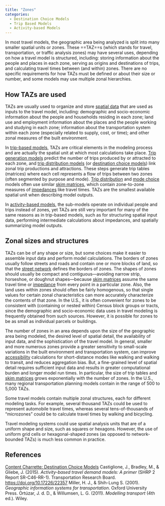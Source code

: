 ```yaml
---
title: "Zones"
categories:
  - Destination Choice Models
  - Trip Based Models
  - Activity-based Models
---
```


In most travel models, the geographic area being analyzed is split into many smaller spatial units or zones. These ==TAZ==s (which stands for travel, transportation, or traffic analysis zones) may have several uses, depending on how a travel model is structured, including: storing information about the people and places in each zone, serving as origins and destinations of trips, and calculating travel times between (and within) zones. There are no specific requirements for how TAZs must be defined or about their size or number, and some models may use multiple zonal hierarchies. 

## How TAZs are used

TAZs are usually used to organize and store [spatial data](Spatial_data) that are used as inputs to the travel model, including: demographic and socio-economic information about the people and households residing in each zone; land use and employment information about the places and the people working and studying in each zone; information about the transportation system within each zone (especially related to supply, cost, or time); and other zonal measures of the built environment. 

In [trip-based models](Trip_based_models), TAZs are critical elements in the modeling process and are actually the spatial unit at which most calculations take place. [Trip generation models](Trip_Generation) predict the number of trips produced by or attracted to each zone, and [trip distribution models](Trip_distribution) (or [destination choice models](Destination_Choice_Models)) link zonal trip productions and attractions. These steps generate trip tables (matrices) where each cell represents a flow of trips between two zones (often segmented by purpose and mode). [Trip distribution](Trip_distribution) and [mode choice](Mode_choice) models often use similar [skim matrices](Skim_Matrix), which contain zone-to-zone measures of [impedances](Impedance) like travel times. TAZs are the smallest available spatial unit when describing model outputs. 

In [activity-based models](Activity_based_models), the sub-models operate on individual people and trips instead of zones, yet TAZs are still very important for many of the same reasons as in trip-based models, such as for structuring spatial input data, performing intermediate calculations about impedances, and spatially summarizing model outputs. 

## Zonal sizes and structures

TAZs can be of any shape or size, but some choices make it easier to assemble input data and perform model calculations. The borders of zones usually follow streets and roads and contain one or more blocks of land, so that the [street network](Highway_networks) defines the borders of zones. The shapes of zones should usually be compact and contiguous—avoiding narrow strip, horseshoe, or doughnut shapes—because [skim matrices](Skim_Matrix) assume the same travel time or [impedance](Impedance) from every point in a particular zone. Also, the land uses within zones should often be fairly homogenous, so that single values for certain zonal characteristics can more accurately characterize the contents of that zone. In the U.S., it is often convenient for zones to be consistent with (containing or nested within) Census block groups or tracts, since the demographic and socio-economic data uses in travel modeling is frequently obtained from such sources. However, it is possible for zones to be as small as individual parcels or buildings. 

The number of zones in an area depends upon the size of the geographic area being modeled, the desired level of spatial detail, the availability of input data, and the sophistication of the travel model. In general, smaller and more numerous zones provide a greater sensitivity to small-scale variations in the built environment and transportation system, can improve [accessibility](Accessibilities) calculations for short-distance modes like walking and walking to transit, and reduces aggregation bias. But, a fine-grained level of spatial detail requires sufficient input data and results in greater computational burden and longer model run times. In particular, the size of trip tables and [skim matrices](Skim_Matrix) grows exponentially with the number of zones. In the U.S., many regional transportation planning models contain in the range of 500 to 5,000 TAZs. 

Some travel models contain multiple zonal structures, each for different modeling tasks. For example, several thousand TAZs could be used to represent automobile travel times, whereas several tens-of-thousands of “microzones” could be to calculate travel times by walking and bicycling. 

Travel modeling systems could use spatial analysis units that are of a uniform shape and size, such as squares or hexagons. However, the use of uniform grid cells or hexagonal-shaped zones (as opposed to network-bounded TAZs) is much less common in practice. 

## References

[Content Charrette: Destination Choice Models](Content_Charrette_Destination_Choice_Models)
Castiglione, J., Bradley, M., & Gliebe, J. (2015). *Activity-based travel demand models: A primer* (SHRP 2 Report SR-C46-RR-1). Transportation Research Board. https://doi.org/10.17226/22357
Miller, H. J., & Shih-Lung S. (2001). *Geographic information systems for transportation*. Oxford University Press. 
Ortúzar, J. d. D., & Willumsen, L. G. (2011). *Modelling transport* (4th ed.). Wiley. 
